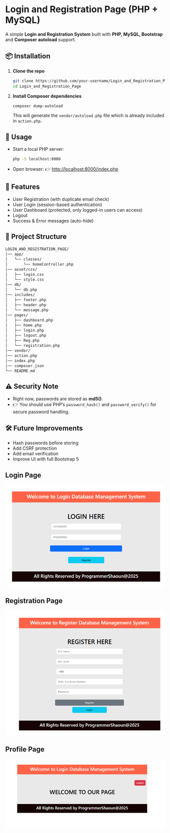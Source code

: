 
# Login and Registration Page (PHP + MySQL)

A simple **Login and Registration System** built with **PHP, MySQL, Bootstrap** and **Composer autoload** support.


## 📦 Installation

1. **Clone the repo**  
   ```bash
   git clone https://github.com/your-username/Login_and_Registration_Page.git
   cd Login_and_Registration_Page
    ````

2. **Install Composer dependencies**

   ```bash
   composer dump-autoload
   ```

   This will generate the `vendor/autoload.php` file which is already included in `action.php`.


## 🚀 Usage

* Start a local PHP server:

  ```bash
  php -S localhost:8000
  ```
* Open browser:
  👉 [http://localhost:8000/index.php](http://localhost:8000/index.php)


## 🔑 Features

* User Registration (with duplicate email check)
* User Login (session-based authentication)
* User Dashboard (protected, only logged-in users can access)
* Logout
* Success & Error messages (auto-hide)


## 📂 Project Structure

```
LOGIN_AND_REGISTRATION_PAGE/
│── app/
│   └── classes/
│       └── homeController.php
│── asset/css/
│   ├── login.css
│   └── style.css
│── db/
│   └── db.php
│── includes/
│   ├── footer.php
│   ├── header.php
│   └── message.php
│── pages/
│   ├── dashboard.php
│   ├── home.php
│   ├── login.php
│   ├── logout.php
│   ├── Reg.php
│   └── registration.php
│── vendor/
│── action.php
│── index.php
│── composer.json
└── README.md
```



## ⚠️ Security Note

* Right now, passwords are stored as **md5()**.
* 👉 You should use PHP’s `password_hash()` and `password_verify()` for secure password handling.



## 🛠️ Future Improvements

* Hash passwords before storing
* Add CSRF protection
* Add email verification
* Improve UI with full Bootstrap 5



## Login Page
    
![Login](images/Login.png)

## Registration Page

![Register](images/Register.png)

## Profile Page

![Register](images/Profile.png)
